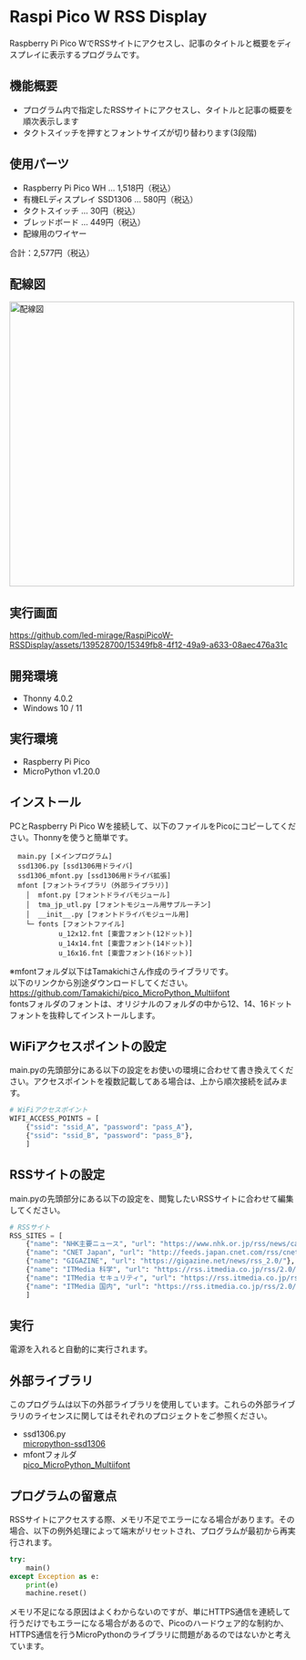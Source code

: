 # Raspi Pico W RSS Display

Raspberry Pi Pico WでRSSサイトにアクセスし、記事のタイトルと概要をディスプレイに表示するプログラムです。

## 機能概要

- プログラム内で指定したRSSサイトにアクセスし、タイトルと記事の概要を順次表示します
- タクトスイッチを押すとフォントサイズが切り替わります(3段階)

## 使用パーツ

- Raspberry Pi Pico WH … 1,518円（税込）
- 有機ELディスプレイ SSD1306 … 580円（税込）
- タクトスイッチ … 30円（税込）
- ブレッドボード … 449円（税込）
- 配線用のワイヤー

合計：2,577円（税込）

## 配線図

<img src="https://github.com/led-mirage/RaspiPicoW-RSSDisplay/assets/139528700/56eac947-e8c5-4159-8c1f-ccaa13fa4e86" alt="配線図" width="500">

## 実行画面

https://github.com/led-mirage/RaspiPicoW-RSSDisplay/assets/139528700/15349fb8-4f12-49a9-a633-08aec476a31c

## 開発環境

- Thonny 4.0.2
- Windows 10 / 11

## 実行環境

- Raspberry Pi Pico
- MicroPython v1.20.0

## インストール

PCとRaspberry Pi Pico Wを接続して、以下のファイルをPicoにコピーしてください。Thonnyを使うと簡単です。

```
  main.py [メインプログラム]
  ssd1306.py [ssd1306用ドライバ]
  ssd1306_mfont.py [ssd1306用ドライバ拡張]
  mfont [フォントライブラリ（外部ライブラリ）]
    │  mfont.py [フォントドライバモジュール]
    │  tma_jp_utl.py [フォントモジュール用サブルーチン]
    │  __init__.py [フォントドライバモジュール用]
    └─ fonts [フォントファイル]
            u_12x12.fnt [東雲フォント(12ドット)]
            u_14x14.fnt [東雲フォント(14ドット)]
            u_16x16.fnt [東雲フォント(16ドット)]
```

※mfontフォルダ以下はTamakichiさん作成のライブラリです。  
以下のリンクから別途ダウンロードしてください。  
https://github.com/Tamakichi/pico_MicroPython_Multiifont  
fontsフォルダのフォントは、オリジナルのフォルダの中から12、14、16ドットフォントを抜粋してインストールします。

## WiFiアクセスポイントの設定

main.pyの先頭部分にある以下の設定をお使いの環境に合わせて書き換えてください。アクセスポイントを複数記載してある場合は、上から順次接続を試みます。

```py
# WiFiアクセスポイント
WIFI_ACCESS_POINTS = [
    {"ssid": "ssid_A", "password": "pass_A"},
    {"ssid": "ssid_B", "password": "pass_B"},
    ]
```

## RSSサイトの設定

main.pyの先頭部分にある以下の設定を、閲覧したいRSSサイトに合わせて編集してください。

```py
# RSSサイト
RSS_SITES = [
    {"name": "NHK主要ニュース", "url": "https://www.nhk.or.jp/rss/news/cat0.xml"},
    {"name": "CNET Japan", "url": "http://feeds.japan.cnet.com/rss/cnet/all.rdf"},
    {"name": "GIGAZINE", "url": "https://gigazine.net/news/rss_2.0/"},
    {"name": "ITMedia 科学", "url": "https://rss.itmedia.co.jp/rss/2.0/news_technology.xml"},
    {"name": "ITMedia セキュリティ", "url": "https://rss.itmedia.co.jp/rss/2.0/news_security.xml"},
    {"name": "ITMedia 国内", "url": "https://rss.itmedia.co.jp/rss/2.0/news_domestic.xml"},
    ]
```

## 実行

電源を入れると自動的に実行されます。

## 外部ライブラリ

このプログラムは以下の外部ライブラリを使用しています。これらの外部ライブラリのライセンスに関してはそれぞれのプロジェクトをご参照ください。

- ssd1306.py  
  [micropython-ssd1306](https://github.com/stlehmann/micropython-ssd1306)
- mfontフォルダ  
  [pico_MicroPython_Multiifont](https://github.com/Tamakichi/pico_MicroPython_Multiifont)

## プログラムの留意点

RSSサイトにアクセスする際、メモリ不足でエラーになる場合があります。その場合、以下の例外処理によって端末がリセットされ、プログラムが最初から再実行されます。

```py
try:
    main()
except Exception as e:
    print(e)
    machine.reset()
```

メモリ不足になる原因はよくわからないのですが、単にHTTPS通信を連続して行うだけでもエラーになる場合があるので、Picoのハードウェア的な制約か、HTTPS通信を行うMicroPythonのライブラリに問題があるのではないかと考えています。
